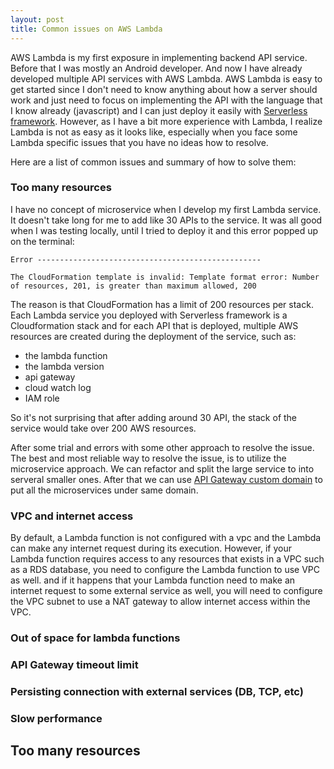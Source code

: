 ```yaml
---
layout: post
title: Common issues on AWS Lambda
---
```


AWS Lambda is my first exposure in implementing backend API service. Before that I was mostly an Android developer.
And now I have already developed multiple API services with AWS Lambda. AWS Lambda is easy to get started since I don't need to
know anything about how a server should work and just need to focus on implementing the API with the language that I know already
(javascript) and I can just deploy it easily with [Serverless framework](https://www.serverless.com). However, as I have a bit more experience with Lambda,
I realize Lambda is not as easy as it looks like, especially when you face some Lambda specific issues that you have no ideas how to resolve.

Here are a list of common issues and summary of how to solve them:

### Too many resources ###

I have no concept of microservice when I develop my first Lambda service. It doesn't take long for me to add like 30 APIs to the service. It was all good when I was testing locally, until I tried to deploy it and this error popped up on the terminal:
```
Error --------------------------------------------------

The CloudFormation template is invalid: Template format error: Number of resources, 201, is greater than maximum allowed, 200
```
The reason is that CloudFormation has a limit of 200 resources per stack.
Each Lambda service you deployed with Serverless framework is a Cloudformation stack and for each API that is deployed, multiple AWS resources are created during the deployment of the service, such as:
- the lambda function
- the lambda version
- api gateway
- cloud watch log
- IAM role
  
So it's not surprising that after adding around 30 API, the stack of the service would take over 200 AWS resources.

After some trial and errors with some other approach to resolve the issue. The best and most reliable way to resolve the issue, is to utilize the microservice approach. We can refactor and split the large service to into serveral smaller ones. After that we can use [API Gateway custom domain](https://docs.aws.amazon.com/apigateway/latest/developerguide/how-to-custom-domains.html) to put all the microservices under same domain.
   
### VPC and internet access ###

By default, a Lambda function is not configured with a vpc and the Lambda can make any internet request during its execution.
However, if your Lambda function requires access to any resources that exists in a VPC such as a RDS database, you need to configure the Lambda function to use VPC as well. and if it happens that your Lambda function need to make an internet request to some external service as well, you will need to configure the VPC subnet to use a NAT gateway to allow internet access within the VPC.

### Out of space for lambda functions ###
### API Gateway timeout limit ###
### Persisting connection with external services (DB, TCP, etc) ###
### Slow performance ###

## Too many resources ##

